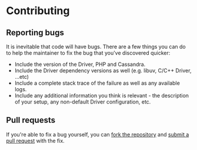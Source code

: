 # Contributing

## Reporting bugs

It is inevitable that code will have bugs. There are a few things you can do to
help the maintainer to fix the bug that you've discovered quicker:

* Include the version of the Driver, PHP and Cassandra.
* Include the Driver dependency versions as well (e.g. libuv, C/C++ Driver, ...etc)
* Include a complete stack trace of the failure as well as any available logs.
* Include any additional information you think is relevant - the description of
  your setup, any non-default Driver configuration, etc.

## Pull requests

If you're able to fix a bug yourself, you can [fork the repository](https://help.github.com/articles/fork-a-repo/) and [submit a pull request](https://help.github.com/articles/using-pull-requests/) with the fix.
